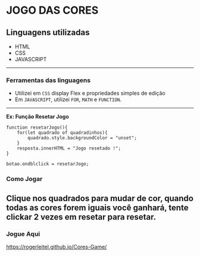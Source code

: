 # JOGO DAS CORES

## Linguagens utilizadas
- HTML
- CSS
- JAVASCRIPT
---
### Ferramentas das linguagens 

- Utilizei em `CSS` display Flex e propriedades simples de edição
- Em `JAVASCRIPT`, utilizei `FOR`, `MATH` e `FUNCTION`.
---
**Ex: Função Resetar Jogo**
~~~
function resetarJogo(){
    for(let quadrado of quadradinhos){
        quadrado.style.backgroundColor = "unset";
    }
    resposta.innerHTML = "Jogo resetado !";
}

botao.ondblclick = resetarJogo;
~~~
### Como Jogar
Clique nos quadrados para mudar de cor, quando todas as cores forem iguais você ganhará, tente clickar 2 vezes em resetar para resetar.
---
### Jogue Aqui
https://rogerleitel.github.io/Cores-Game/